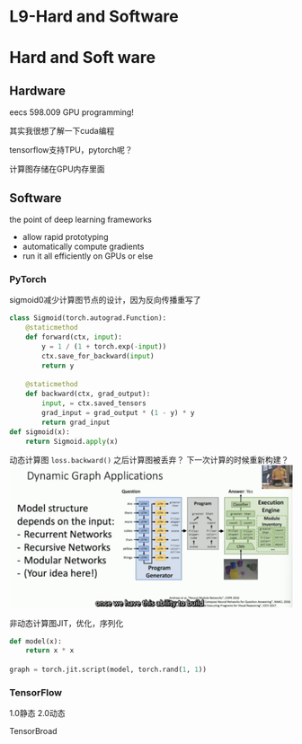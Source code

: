 # L9-Hard and Software

# Hard and Soft ware
## Hardware
eecs 598.009 GPU programming!

其实我很想了解一下cuda编程

tensorflow支持TPU，pytorch呢？

计算图存储在GPU内存里面

## Software
the point of deep learning frameworks
- allow rapid prototyping
- automatically compute gradients
- run it all efficiently on GPUs or else

### PyTorch
sigmoid0减少计算图节点的设计，因为反向传播重写了
```python
class Sigmoid(torch.autograd.Function):
    @staticmethod
    def forward(ctx, input):
        y = 1 / (1 + torch.exp(-input))
        ctx.save_for_backward(input)
        return y

    @staticmethod
    def backward(ctx, grad_output):
        input, = ctx.saved_tensors
        grad_input = grad_output * (1 - y) * y
        return grad_input
def sigmoid(x):
    return Sigmoid.apply(x)
```

动态计算图 `loss.backward()` 之后计算图被丢弃？ 下一次计算的时候重新构建？
![alt text](image.png)

非动态计算图JIT，优化，序列化
```python
def model(x):
    return x * x

graph = torch.jit.script(model, torch.rand(1, 1))
```

### TensorFlow
1.0静态
2.0动态

TensorBroad




